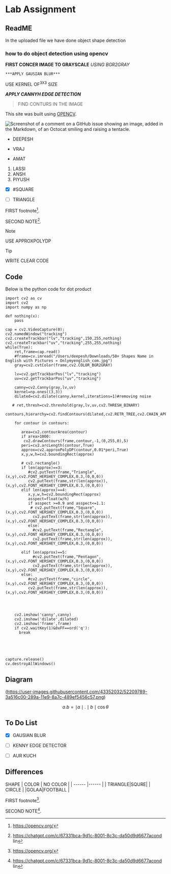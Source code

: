 # Lab Assignment
## ReadME
In the uploaded file we have done object shape detection

### how to do object detection using opencv

**FIRST CONCER IMAGE TO GRAYSCALE**
_USING BGR2GRAY_

	***APPLY GAUSIAN BLUR***
	
USE KERNEL OF<sup>3X3</sup> SIZE

***APPLY CANNYH EDGE DETECTION***


>FIND CONTURS IN THE IMAGE

This site was built using [OPENCV](https://opencv.org/).



![Screenshot of a comment on a GitHub issue showing an image, added in the Markdown, of an Octocat smiling and raising a tentacle.](https://how2electronics.com/wp-content/uploads/2023/08/A-2.jpg)

- DEEPESH
* VRAJ
+ AMAT

1. LASSI
2. ANSH
3. PIYUSH


- [x] #SQUARE
- [ ] TRIANGLE


FIRST footnote[^1].

SECOND NOTE[^2].

[^1]: https://opencv.org/
[^2]:https://chatgpt.com/c/67331bca-9d1c-8001-8c3c-da50d9d6677acond lin
  
  
  > [!NOTE]
>  USE APPROXPOLYDP

> [!TIP]
>WRITE CLEAR CODE




## Code
Below is the python code for dot product
```
import cv2 as cv
import cv2
import numpy as np

def nothing(x):
    pass

cap = cv2.VideoCapture(0);
cv2.namedWindow("tracking")
cv2.createTrackbar("lv","tracking",150,255,nothing)
cv2.createTrackbar("uv","tracking",255,255,nothing)
while(True):
    ret,frame=cap.read()
    #frame=cv.imread("/Users/deepesh/Downloads/50+ Shapes Name in English with Pictures » Onlymyenglish_com.jpg")
    gray=cv2.cvtColor(frame,cv2.COLOR_BGR2GRAY)

    lv=cv2.getTrackbarPos("lv","tracking")
    uv=cv2.getTrackbarPos("uv","tracking")

    canny=cv2.Canny(gray,lv,uv)
    kernel=np.ones((3,3))
    dilated=cv2.dilate(canny,kernel,iterations=1)#removing noise

   # ret,thresh=cv2.threshold(gray,lv,uv,cv2.THRESH_BINARY)
    contours,hierarchy=cv2.findContours(dilated,cv2.RETR_TREE,cv2.CHAIN_APPROX_SIMPLE)

    for contour in contours:
       
       area=cv2.contourArea(contour)
       if area>1000:
        cv2.drawContours(frame,contour,-1,(0,255,0),5)
       peri=cv2.arcLength(contour,True)
       approx=cv2.approxPolyDP(contour,0.01*peri,True)
       x,y,w,h=cv2.boundingRect(approx)
       
       # cv2.rectangle()
       if len(approx)==3:
          #cv2.putText(frame,"Triangle",(x,y),cv2.FONT_HERSHEY_COMPLEX,0.3,(0,0,0))
          cv2.putText(frame,str(len(approx)),(x,y),cv2.FONT_HERSHEY_COMPLEX,0.3,(0,0,0))
       elif len(approx)==4:
          x,y,w,h=cv2.boundingRect(approx)
          asspect=float(w/h)
          if asspect >=0.9 and asspect<=1.1:
           # cv2.putText(frame,"Square",(x,y),cv2.FONT_HERSHEY_COMPLEX,0.3,(0,0,0))
            cv2.putText(frame,str(len(approx)),(x,y),cv2.FONT_HERSHEY_COMPLEX,0.3,(0,0,0))
          else:
            #cv2.putText(frame,"Rectangle",(x,y),cv2.FONT_HERSHEY_COMPLEX,0.3,(0,0,0))
            cv2.putText(frame,str(len(approx)),(x,y),cv2.FONT_HERSHEY_COMPLEX,0.3,(0,0,0))

       elif len(approx)==5:
            #cv2.putText(frame,"Pentagon",(x,y),cv2.FONT_HERSHEY_COMPLEX,0.3,(0,0,0))
            cv2.putText(frame,str(len(approx)),(x,y),cv2.FONT_HERSHEY_COMPLEX,0.3,(0,0,0))
       else:
          #cv2.putText(frame,"circle",(x,y),cv2.FONT_HERSHEY_COMPLEX,0.3,(0,0,0))
          cv2.putText(frame,str(len(approx)),(x,y),cv2.FONT_HERSHEY_COMPLEX,0.3,(0,0,0))


 

    cv2.imshow('canny',canny)
    cv2.imshow('dilate',dilated)
    cv2.imshow('frame',frame)
    if cv2.waitKey(1)&0xFF==ord('q'):
      break





capture.release()
cv.destroyAllWindows()
```
## Diagram 
(https://user-images.githubusercontent.com/43352032/52209789-3a516c00-289a-11e9-8a7c-489ef5456c57.png)



$$a.b =\mid{a}\mid.\mid{b}\mid \cos\theta$$

## To Do List

- [x] GAUSIAN BLUR
- [ ] KENNY EDGE DETECTOR
- [ ] AUR KUCH


## Differences

SHAPE
| COLOR | NO COLOR |
| ------ |------ |
| TRIANGLE|SQURE|
| CIRCLE  |
|GOLAA|FOOTBALL |

FIRST footnote[^1].

SECOND NOTE[^2].

[^1]: https://opencv.org/
[^2]:https://chatgpt.com/c/67331bca-9d1c-8001-8c3c-da50d9d6677acond lin

